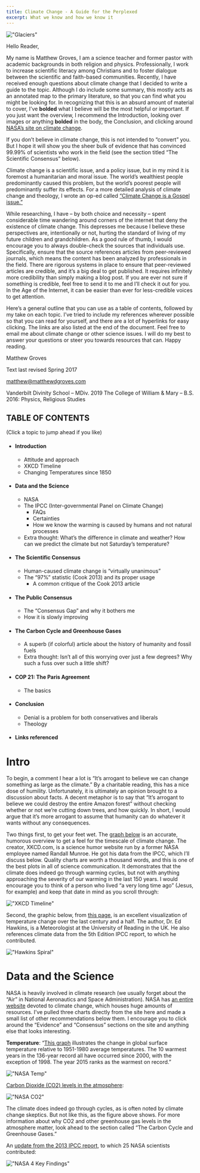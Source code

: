 ```yaml
---
title: Climate Change - A Guide for the Perplexed
excerpt: What we know and how we know it
---
```


!["Glaciers"](assets/images/Glacier.jpg)

Hello Reader,

My name is Matthew Groves, I am a science teacher and former pastor with academic backgrounds in both religion and physics. Professionally, I work to increase scientific literacy among Christians and to foster dialogue between the scientific and faith-based communities. Recently, I have received enough questions about climate change that I decided to write a guide to the topic. Although I do include some summary, this mostly acts as an annotated map to the primary literature, so that you can find what you might be looking for. In recognizing that this is an absurd amount of material to cover, I’ve **bolded** what I believe will be the most helpful or important. If you just want the overview, I recommend the Introduction, looking over images or anything **bolded** in the body, the Conclusion, and clicking around [NASA’s site on climate change](http://climate.nasa.gov/).

If you don’t believe in climate change, this is not intended to “convert” you. But I hope it will show you the sheer bulk of evidence that has convinced 99.99% of scientists who work in the field (see the section titled “The Scientific Consensus” below).

Climate change is a scientific issue, and a policy issue, but in my mind it is foremost a humanitarian and moral issue. The world’s wealthiest people predominantly caused this problem, but the world’s poorest people will predominantly suffer its effects. For a more detailed analysis of climate change and theology, I wrote an op-ed called [“Climate Change is a Gospel issue.”](https://baptistnews.com/article/climate-change-gospel-issue-time-christians-acknowledged/)

While researching, I have – by both choice and necessity – spent considerable time wandering around corners of the internet that deny the existence of climate change. This depresses me because I believe these perspectives are, intentionally or not, hurting the standard of living of my future children and grandchildren. As a good rule of thumb, I would encourage you to always double-check the sources that individuals use. Specifically, ensure that the source references articles from peer-reviewed journals, which means the content has been analyzed by professionals in the field. There are rigorous systems in place to ensure that peer-reviewed articles are credible, and it’s a big deal to get published. It requires infinitely more credibility than simply making a blog post. If you are ever not sure if something is credible, feel free to send it to me and I’ll check it out for you. In the Age of the Internet, it can be easier than ever for less-credible voices to get attention.

Here’s a general outline that you can use as a table of contents, followed by my take on each topic. I’ve tried to include my references wherever possible so that you can read for yourself, and there are a lot of hyperlinks for easy clicking. The links are also listed at the end of the document. Feel free to email me about climate change or other science issues. I will do my best to answer your questions or steer you towards resources that can. Happy reading.

Matthew Groves

Text last revised Spring 2017


[matthew@matthewdgroves.com](matthew@matthewdgroves.com)

Vanderbilt Divinity School – MDiv. 2019
The College of William & Mary – B.S. 2016: Physics, Religious Studies


## TABLE OF CONTENTS
(Click a topic to jump ahead if you like)

* #### Introduction
    * Attitude and approach
    * XKCD Timeline
    * Changing Temperatures since 1850
* #### Data and the Science
    * NASA
    * The IPCC (Inter-governmental Panel on Climate Change)
        * FAQs
        * Certainties
        * How we know the warming is caused by humans and not natural processes
    * Extra thought: What’s the difference in climate and weather? How can we predict the climate but not Saturday’s temperature?
* #### The Scientific Consensus
    * Human-caused climate change is “virtually unanimous”
    * The “97%” statistic (Cook 2013) and its proper usage
        * A common critique of the Cook 2013 article
* #### The Public Consensus
    * The “Consensus Gap” and why it bothers me
    * How it is slowly improving
* #### The Carbon Cycle and Greenhouse Gases
    * A superb (if colorful) article about the history of humanity and fossil fuels
    * Extra thought: Isn’t all of this worrying over just a few degrees? Why such a fuss over such a little shift?
* #### COP 21: The Paris Agreement
    * The basics
* #### Conclusion
    * Denial is a problem for both conservatives and liberals
    * Theology
* #### Links referenced


# Intro

To begin, a comment I hear a lot is “It’s arrogant to believe we can change something as large as the climate.” By a charitable reading, this has a nice dose of humility. Unfortunately, it is ultimately an opinion brought to a discussion about facts. A decent metaphor is to say that “It’s arrogant to believe we could destroy the entire Amazon forest” without checking whether or not we’re cutting down trees, and how quickly. In short, I would argue that it’s more arrogant to assume that humanity can do whatever it wants without any consequences.

Two things first, to get your feet wet. The [graph below](https://xkcd.com/1732/) is an accurate, humorous overview to get a feel for the timescale of climate change. The creator, XKCD.com, is a science humor website run by a former NASA employee named Randall Munroe. He got his data from the IPCC, which I’ll discuss below. Quality charts are worth a thousand words, and this is one of the best plots in all of science communication.  It demonstrates that the climate does indeed go through warming cycles, but not with anything approaching the severity of our warming in the last 150 years. I would encourage you to think of a person who lived “a very long time ago” (Jesus, for example) and keep that date in mind as you scroll through:

!["XKCD Timeline"](assets/images/Climate/XKCD_Timeline.jpg)

Second, the graphic below, from [this page](http://www.climate-lab-book.ac.uk/2016/spiralling-global-temperatures/), is an excellent visualization of temperature change over the last century and a half. The author, Dr. Ed Hawkins, is a Meteorologist at the University of Reading in the UK. He also references climate data from the 5th Edition IPCC report, to which he contributed.

!["Hawkins Spiral"](assets/images/Climate/spiral2016)

# Data and the Science

NASA is heavily involved in climate research (we usually forget about the “Air” in National Aeronautics and Space Administration). NASA has [an entire website](http://climate.nasa.gov/scientific-consensus/) devoted to climate change, which houses huge amounts of resources. I’ve pulled three charts directly from the site here and made a small list of other recommendations below them. I encourage you to click around the “Evidence” and “Consensus” sections on the site and anything else that looks interesting.

**Temperature**: “[This graph](http://climate.nasa.gov/) illustrates the change in global surface temperature relative to 1951-1980 average temperatures. The 10 warmest years in the 136-year record all have occurred since 2000, with the exception of 1998. The year 2015 ranks as the warmest on record.”

!["NASA Temp"](assets/images/Climate/NASA_Temp.png)

[Carbon Dioxide (CO2) levels in the atmosphere](http://climate.nasa.gov/evidence/): 

!["NASA CO2"](assets/images/Climate/NASA_CO2.png)

The climate does indeed go through cycles, as is often noted by climate change skeptics. But not like this, as the figure above shows. For more information about why CO2 and other greenhouse gas levels in the atmosphere matter, look ahead to the section called “The Carbon Cycle and Greenhouse Gases.”

An [update from the 2013 IPCC report](http://climate.nasa.gov/climate_resources/26/), to which 25 NASA scientists contributed:

!["NASA 4 Key Findings"](/assets/images/Climate/NASA_findings.png)

